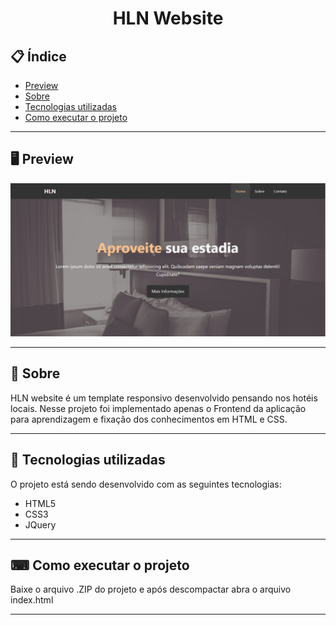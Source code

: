 <h1 align="center">
  HLN Website
</h1>

## 📋 Índice

- [Preview](#-Preview)
- [Sobre](#-Sobre)
- [Tecnologias utilizadas](#-Tecnologias-utilizadas)
- [Como executar o projeto](#-Como-executar-o-projeto)

---

## 🖥 Preview

<p align="center">
  <img src="hln.png" width="700" >
</p>

---

## 📖 Sobre 

HLN website é um template responsivo desenvolvido pensando nos hotéis locais. Nesse projeto foi implementado apenas o Frontend da aplicação para aprendizagem e fixação dos conhecimentos em HTML e CSS.

---

## 🚀 Tecnologias utilizadas
O projeto está sendo desenvolvido com as seguintes tecnologias:
- HTML5
- CSS3
- JQuery

---

## ⌨ Como executar o projeto

Baixe o arquivo .ZIP do projeto e após descompactar abra o arquivo index.html

---
